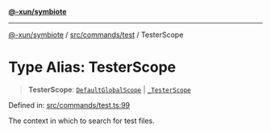 [**@-xun/symbiote**](../../../../README.md)

***

[@-xun/symbiote](../../../../README.md) / [src/commands/test](../README.md) / TesterScope

# Type Alias: TesterScope

> **TesterScope**: [`DefaultGlobalScope`](../../../configure/enumerations/DefaultGlobalScope.md) \| [`_TesterScope`](../enumerations/TesterScope.md)

Defined in: [src/commands/test.ts:99](https://github.com/Xunnamius/symbiote/blob/892f2824ac6ba0b778715e945397d1bc643ed619/src/commands/test.ts#L99)

The context in which to search for test files.
